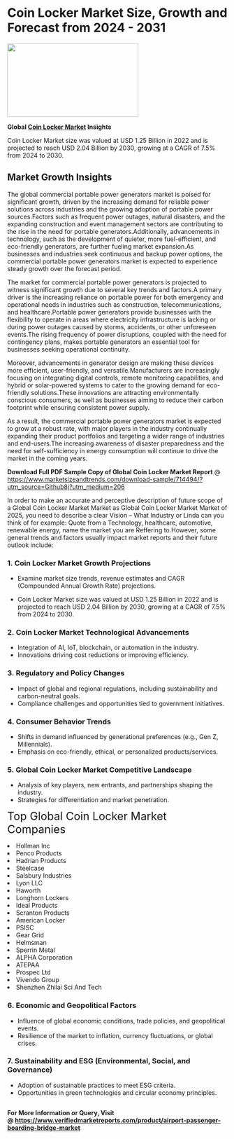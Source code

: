 <H1>Coin Locker Market Size, Growth and Forecast from 2024 - 2031</H1><img class="aligncenter size-medium wp-image-584254" src="https://thirdeyenews.in/wp-content/uploads/2024/09/Global-Market-Research-300x168.jpeg" alt="" width="300" height="168" /><p><strong>Global&nbsp;<a href="https://www.marketsizeandtrends.com/download-sample/714494/?utm_source=Github8j?utm_medium=206">Coin Locker Market</a> Insights</strong></p><p>Coin Locker Market size was valued at USD 1.25 Billion in 2022 and is projected to reach USD 2.04 Billion by 2030, growing at a CAGR of 7.5% from 2024 to 2030.</p><p><h2>Market Growth Insights</h2> <p>The global commercial portable power generators market is poised for significant growth, driven by the increasing demand for reliable power solutions across industries and the growing adoption of portable power sources.Factors such as frequent power outages, natural disasters, and the expanding construction and event management sectors are contributing to the rise in the need for portable generators.Additionally, advancements in technology, such as the development of quieter, more fuel-efficient, and eco-friendly generators, are further fueling market expansion.As businesses and industries seek continuous and backup power options, the commercial portable power generators market is expected to experience steady growth over the forecast period.</p> <p>The market for commercial portable power generators is projected to witness significant growth due to several key trends and factors.A primary driver is the increasing reliance on portable power for both emergency and operational needs in industries such as construction, telecommunications, and healthcare.Portable power generators provide businesses with the flexibility to operate in areas where electricity infrastructure is lacking or during power outages caused by storms, accidents, or other unforeseen events.The rising frequency of power disruptions, coupled with the need for contingency plans, makes portable generators an essential tool for businesses seeking operational continuity.</p> <p>Moreover, advancements in generator design are making these devices more efficient, user-friendly, and versatile.Manufacturers are increasingly focusing on integrating digital controls, remote monitoring capabilities, and hybrid or solar-powered systems to cater to the growing demand for eco-friendly solutions.These innovations are attracting environmentally conscious consumers, as well as businesses aiming to reduce their carbon footprint while ensuring consistent power supply.</p> <p>As a result, the commercial portable power generators market is expected to grow at a robust rate, with major players in the industry continually expanding their product portfolios and targeting a wider range of industries and end-users.The increasing awareness of disaster preparedness and the need for self-sufficiency in energy consumption will continue to drive the market in the coming years.</p> <p><span class=""><strong>Download Full PDF Sample Copy of Global Coin Locker Market Report</strong> @ <a href="https://www.marketsizeandtrends.com/download-sample/714494/?utm_source=Github8j?utm_medium=206" target="_blank">https://www.marketsizeandtrends.com/download-sample/714494/?utm_source=Github8j?utm_medium=206</a></span></p><p>In order to make an accurate and perceptive description of future scope of a Global&nbsp;Coin Locker Market Market as Global&nbsp;Coin Locker Market Market of 2025, you need to describe a clear Vision &ndash; What Industry or Linda can you think of for example: Quote from a Technology, healthcare, automotive, renewable energy, name the market you are Reffering to.However, some general trends and factors usually impact market reports and their future outlook include:</p><h3>1.&nbsp;<strong>Coin Locker Market Growth Projections</strong></h3><ul><li>Examine market size trends, revenue estimates and CAGR (Compounded Annual Growth Rate) projections.</li><li><p>Coin Locker Market size was valued at USD 1.25 Billion in 2022 and is projected to reach USD 2.04 Billion by 2030, growing at a CAGR of 7.5% from 2024 to 2030.</p></li></ul><h3>2.&nbsp;<strong>Coin Locker Market Technological Advancements</strong></h3><ul><li>Integration of AI, IoT, blockchain, or automation in the industry.</li><li>Innovations driving cost reductions or improving efficiency.</li></ul><h3>3.&nbsp;<strong>Regulatory and Policy Changes</strong></h3><ul><li>Impact of global and regional regulations, including sustainability and carbon-neutral goals.</li><li>Compliance challenges and opportunities tied to government initiatives.</li></ul><h3>4.&nbsp;<strong>Consumer Behavior Trends</strong></h3><ul><li>Shifts in demand influenced by generational preferences (e.g., Gen Z, Millennials).</li><li>Emphasis on eco-friendly, ethical, or personalized products/services.</li></ul><h3>5.&nbsp;<strong>Global Coin Locker Market Competitive Landscape</strong></h3><ul><li>Analysis of key players, new entrants, and partnerships shaping the industry.</li><li>Strategies for differentiation and market penetration.</li></ul><p data-pm-slice="1 1 []"><span style="color: inherit; font-family: inherit; font-size: 25px;">Top Global Coin Locker Market Companies</span></p><div class="" data-test-id=""><p><li>Hollman Inc</li><li> Penco Products</li><li> Hadrian Products</li><li> Steelcase</li><li> Salsbury Industries</li><li> Lyon LLC</li><li> Haworth</li><li> Longhorn Lockers</li><li> Ideal Products</li><li> Scranton Products</li><li> American Locker</li><li> PSISC</li><li> Gear Grid</li><li> Helmsman</li><li> Sperrin Metal</li><li> ALPHA Corporation</li><li> ATEPAA</li><li> Prospec Ltd</li><li> Vivendo Group</li><li> Shenzhen Zhilai Sci And Tech</li></p></div><h3>6.&nbsp;<strong>Economic and Geopolitical Factors</strong></h3><ul><li>Influence of global economic conditions, trade policies, and geopolitical events.</li><li>Resilience of the market to inflation, currency fluctuations, or global crises.</li></ul><h3>7.&nbsp;<strong>Sustainability and ESG (Environmental, Social, and Governance)</strong></h3><ul><li>Adoption of sustainable practices to meet ESG criteria.</li><li>Opportunities in green technologies and circular economy principles.</li></ul><h2><strong style="font-size: 14px;">For More Information or Query, Visit @&nbsp;</strong><a style="background-color: #ffffff; font-size: 14px;" href="https://www.marketsizeandtrends.com/report/coin-locker-market/" target="_blank">https://www.verifiedmarketreports.com/product/airport-passenger-boarding-bridge-market</a></h2>